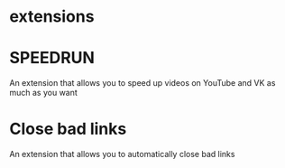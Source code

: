 # extensions

<h1>SPEEDRUN</h1>

An extension that allows you to speed up videos on YouTube and VK as much as you want

<h1>Close bad links</h1>

An extension that allows you to automatically close bad links